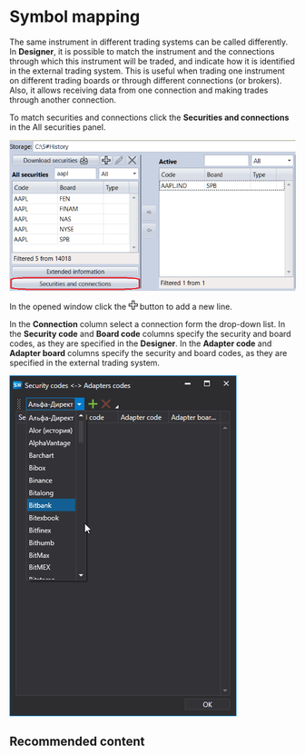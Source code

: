 # Symbol mapping

The same instrument in different trading systems can be called differently. In **Designer**, it is possible to match the instrument and the connections through which this instrument will be traded, and indicate how it is identified in the external trading system. This is useful when trading one instrument on different trading boards or through different connections (or brokers). Also, it allows receiving data from one connection and making trades through another connection.

To match securities and connections click the **Securities and connections** in the All securities panel.

![Designer Security mapping 00](../images/Designer_Security_mapping_00.png)

In the opened window click the ![Designer Creation tool 00](../images/Designer_Creation_tool_00.png) button to add a new line.

In the **Connection** column select a connection form the drop\-down list. In the **Security code** and **Board code** columns specify the security and board codes, as they are specified in the **Designer**. In the **Adapter code** and **Adapter board** columns specify the security and board codes, as they are specified in the external trading system.

![Designer Security mapping 01](../images/Designer_Security_mapping_01.png)

## Recommended content

